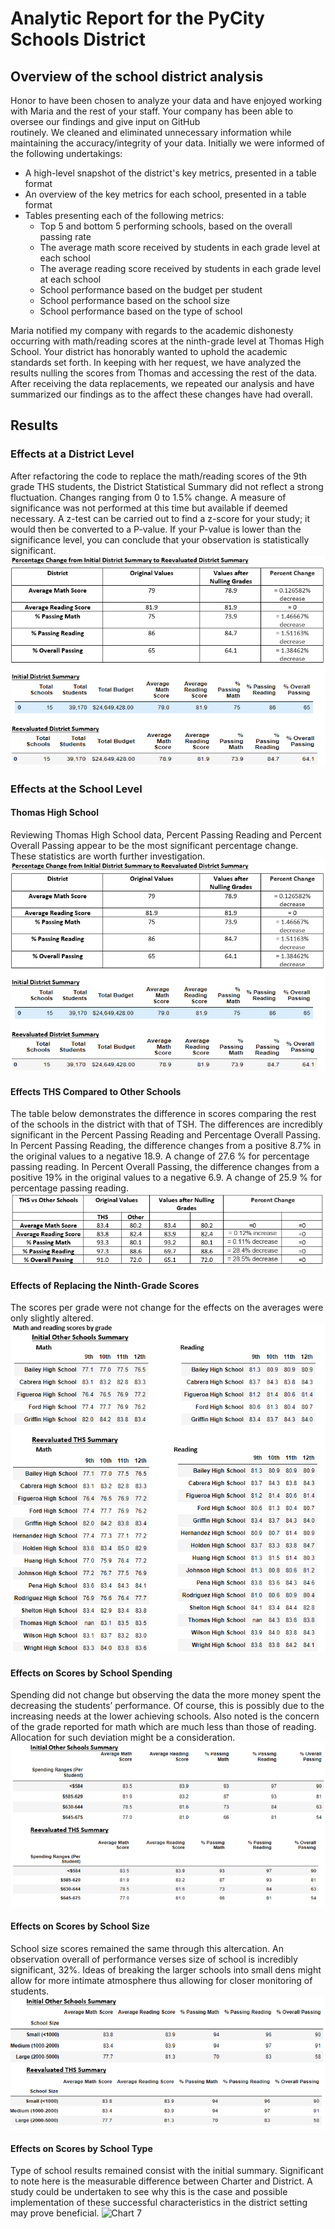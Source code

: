 # Analytic Report for the PyCity Schools District
<!-- ![Paragraph 1](https://github.com/jacquie0583/School_District_Analysis-/blob/main/Resources/Paragraph%201.png)
![Chart 1](https://github.com/jacquie0583/School_District_Analysis-/blob/main/Resources/Chart%201.png)
![Paragraph 2](https://github.com/jacquie0583/School_District_Analysis-/blob/main/Resources/Paragraph%202.png)
![Paragraph 3](https://github.com/jacquie0583/School_District_Analysis-/blob/main/Resources/Paragraph%203.png)
![Paragraph 4](https://github.com/jacquie0583/School_District_Analysis-/blob/main/Resources/Paragraph%204.png)
![Paragraph 5](https://github.com/jacquie0583/School_District_Analysis-/blob/main/Resources/Paragraph%205.png)
![Paragraph 6](https://github.com/jacquie0583/School_District_Analysis-/blob/main/Resources/Paragraph%206.png)
![Paragraph 7](https://github.com/jacquie0583/School_District_Analysis-/blob/main/Resources/Paragraph%207.png)

 -->
##   Overview of the school district analysis

Honor to have been chosen to analyze your data and have enjoyed working with Maria and the rest of 	your staff.   Your company has been able to oversee our findings and give input on GitHub 	
	routinely.  We cleaned and eliminated unnecessary information while maintaining the 	accuracy/integrity of your data.  Initially we were informed of the following undertakings:

*	A high-level snapshot of the district's key metrics, presented in a table format
*   An overview of the key metrics for each school, presented in a table format
*	Tables presenting each of the following metrics:
    *  	Top 5 and bottom 5 performing schools, based on the overall passing rate
    *	The average math score received by students in each grade level at each school
    *	The average reading score received by students in each grade level at each school
    *	School performance based on the budget per student
    *	School performance based on the school size 
    *	School performance based on the type of school

Maria notified my company with regards to the academic dishonesty occurring with math/reading scores at the ninth-grade level at Thomas High School.  Your district has honorably wanted to uphold the academic standards set forth.  In keeping with her request, we have analyzed the results nulling the scores from Thomas and accessing the rest of the data.  After receiving the data replacements, we repeated our analysis and have summarized our findings as to the affect these changes have had overall.

##   Results
###   Effects at a District Level  
After refactoring the code to replace the math/reading scores of the 9th grade THS students, the District Statistical Summary did not reflect a strong fluctuation.  Changes ranging from 0 to 1.5% change.  A measure of significance was not performed at this time but available if deemed necessary.  A z-test can be carried out to find a z-score for your study; it would then be converted to a P-value.  If your P-value is lower than the significance level, you can conclude that your observation is statistically significant.    
![Chart 1](https://github.com/jacquie0583/School_District_Analysis-/blob/main/Resources/Chart%201.png)

###   Effects at the School Level      
#### Thomas High School
Reviewing Thomas High School data, Percent Passing Reading and Percent Overall Passing appear to be the most significant percentage change.  These statistics are worth further investigation.
![Chart 2](https://github.com/jacquie0583/School_District_Analysis-/blob/main/Resources/Chart%202.png)

#### Effects THS Compared to Other Schools
The table below demonstrates the difference in scores comparing the rest of the schools in the district with that of TSH.  The differences are incredibly significant in the Percent Passing Reading and Percentage Overall Passing. In Percent Passing Reading, the difference changes from a positive 8.7% in the original values to a negative 18.9.  A change of 27.6 % for percentage passing reading.  In Percent Overall Passing, the difference changes from a positive 19% in the original values to a negative 6.9.  A change of 25.9 % for percentage passing reading.
![Chart 3](https://github.com/jacquie0583/School_District_Analysis-/blob/main/Resources/Chart%203.png)

#### Effects of Replacing the Ninth-Grade Scores 
The scores per grade were not change for the effects on the averages were only slightly altered.            
![Chart 4](https://github.com/jacquie0583/School_District_Analysis-/blob/main/Resources/Chart%204.png)

#### Effects on Scores by School Spending
Spending did not change but observing the data the more money spent the decreasing the students’ performance.  Of course, this is possibly due to the increasing needs at the lower achieving schools.  Also noted is the concern of the grade reported for math which are much less than those of reading.  Allocation for such deviation might be a consideration.
![Chart5](https://github.com/jacquie0583/School_District_Analysis-/blob/main/Resources/Chart%205.png)

#### Effects on Scores by School Size
School size scores remained the same through this altercation.  An observation overall of performance verses size of school is incredibly significant, 32%.  Ideas of breaking the larger schools into small dens might allow for more intimate atmosphere thus allowing for closer monitoring of students.
![Chart 6](https://github.com/jacquie0583/School_District_Analysis-/blob/main/Resources/Chart%206.png)

#### Effects on Scores by School Type
Type of school results remained consist with the initial summary.  Significant to note here is the measurable difference between Charter and District.  A study could be undertaken to see why this is the case and possible implementation of these successful characteristics in the district setting may prove beneficial.
![Chart 7]()

